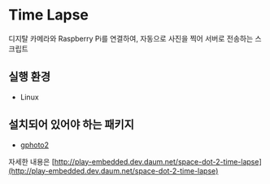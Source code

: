 # Time Lapse #

디지탈 카메라와 Raspberry Pi를 연결하여, 자동으로 사진을 찍어 서버로 전송하는 스크립트

## 실행 환경 ##

* Linux

## 설치되어 있어야 하는 패키지 ##

* [gphoto2](http://gphoto.sourceforge.net/)


자세한 내용은 [http://play-embedded.dev.daum.net/space-dot-2-time-lapse](http://play-embedded.dev.daum.net/space-dot-2-time-lapse)


